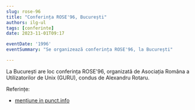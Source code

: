 ```yaml
---
slug: rose-96
title: "Conferința ROSE'96, București"
authors: ilg-ul
tags: [conferinte]
date: 2023-11-01T09:17

eventDate: '1996'
eventSummary: "Se organizează conferința ROSE'96, la București"

---
```


La București are loc conferința ROSE'96, organizată de Asociația Româna
a Utilizatorilor de Unix (GURU), condus de Alexandru Rotaru.

<!-- truncate -->

Referințe:

- [mențiune in punct.info](http://linux.punct.info)
